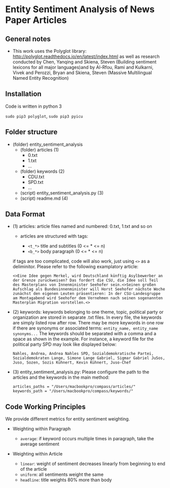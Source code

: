 Entity Sentiment Analysis of News Paper Articles
========

General notes
-------------

* This work uses the Polyglot library: http://polyglot.readthedocs.io/en/latest/index.html as well as research conducted by Chen, Yanqing and Skiena, Steven (Building sentiment lexicons for all major languages)and by Al-Rfou, Rami and Kulkarni, Vivek and Perozzi, Bryan and Skiena, Steven (Massive Multilingual Named Entity Recognition)



Installation
----------------

Code is written in python 3

`sudo pip3 polyglot`, `sudo pip3 pyicu`


Folder structure
----------------

* (folder) entity_sentiment_analysis
   * (folder) articles (1)
        * 0.txt
        * 1.txt
        * ...
   * (folder) keywords (2)
        * CDU.txt
        * SPD.txt
        * ...
   * (script) entity_sentiment_analysis.py (3)
   * (script) readme.md (4)

Data Format
----------------

* (1) articles: article files named and numbered: 0.txt, 1.txt and so on

    * articles are structured with tags:
    
       * `<t_*>` title and subtitles (0 <= * <= n) 
       * `<b_*>` body paragraph (0 <= * <= n) 
     
    if tags are too complicated, code will also work, just using `<>` as a deliminitor. Please refer to the following examplatory article:
    
    `<>Eine Idee gegen Merkel, wird Deutschland künftig Asylbewerber an der Grenze zurückweisen? Das fordert die CSU, die Idee soll Teil des Masterplans von Innenminister Seehofer sein.<>Seinen großen Aufschlag als Bundesinnenminister will Horst Seehofer nächste Woche zunächst den eigenen Leuten präsentieren: In der CSU-Landesgruppe am Montagabend wird Seehofer dem Vernehmen nach seinen sogenannten Masterplan Migration vorstellen.<>`
    
* (2) keywords: keywords belonging to one theme, topic, political party or organization are stored in separate .txt files.
  In every file, the keywords are simply listed row after row. There may be more keywords in one row if there are synonyms or associated terms:
  `entity_name, entity_name synonyms...` The keywords should be separated with a comma and a space as shown in the example. For instance, a keyword 
  file for the political party SPD may look like displayed below:
  
   `Nahles, Andrea, Andrea Nahles
    SPD, Sozialdemokratische Partei, Sozialdemokraten
    Lange, Simone Lange
    Gabriel, Sigmar Gabriel
    JuSos, Juso,
    Sozen, Sozis
    Kühnert, Kevin Kühnert, Juso-Chef`

* (3) entity_sentiment_analysis.py: Please configure the path to the articles and the keywords in the main method: 
   
    `articles_paths = "/Users/macbookpro/compass/articles/"`
    `keywords_path = "/Users/macbookpro/compass/keywords/"`


Code Working Principles
-------------

We provide different metrics for entity sentiment weighting.

* Weighting within Paragraph

    * `average`: if keyword occurs multiple times in paragraph, take the average sentiment

* Weighting within Article

    * `linear`: weight of sentiment decreases linearly from beginning to end of the article
    * `uniform`: all sentiments weight the same
    * `headline`: title weights 80% more than body



